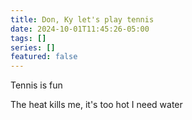 ```yaml
---
title: Don, Ky let's play tennis
date: 2024-10-01T11:45:26-05:00
tags: []
series: []
featured: false
---
```

Tennis is fun

<!--more-->

The heat kills me, it's too hot
I need water